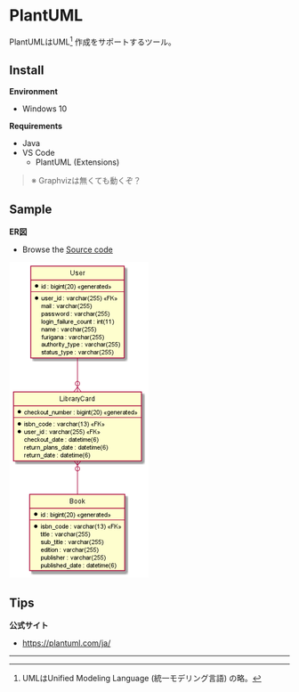 # PlantUML

PlantUMLはUML[^1] 作成をサポートするツール。

## Install

**Environment**

* Windows 10

**Requirements**

* Java
* VS Code
	- PlantUML (Extensions)

> ※ Graphvizは無くても動くぞ？

## Sample

**ER図**

* Browse the [Source code](./erd/library-system_erd.pu)

![Error loading image](./erd/library-system_erd.png)

## Tips

**公式サイト**

* https://plantuml.com/ja/

---

[^1]: UMLはUnified Modeling Language (統一モデリング言語) の略。
